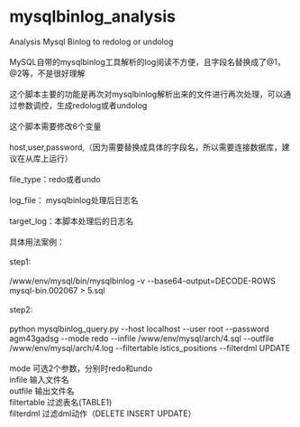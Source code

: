 # mysqlbinlog_analysis
Analysis Mysql Binlog to redolog or undolog <br>  
MySQL自带的mysqlbinlog工具解析的log阅读不方便，且字段名替换成了@1，@2等，不是很好理解<br>  
这个脚本主要的功能是再次对mysqlbinlog解析出来的文件进行再次处理，可以通过参数调控，生成redolog或者undolog<br>  
这个脚本需要修改6个变量<br>  
host,user,password,（因为需要替换成具体的字段名，所以需要连接数据库，建议在从库上运行）<br>  
file_type：redo或者undo<br>  
log_file： mysqlbinlog处理后日志名<br>  
target_log：本脚本处理后的日志名<br>  
具体用法案例：<br>  
step1:<br>  
/www/env/mysql/bin/mysqlbinlog -v  --base64-output=DECODE-ROWS mysql-bin.002067 > 5.sql<br>  
step2:<br>  
python mysqlbinlog_query.py --host localhost --user root --password agm43gadsg --mode redo --infile /www/env/mysql/arch/4.sql --outfile /www/env/mysql/arch/4.log  --filtertable istics_positions --filterdml UPDATE<br>  
mode 可选2个参数，分别时redo和undo   <br> 
infile      输入文件名<br> 
outfile     输出文件名<br> 
filtertable 过滤表名(TABLE1)<br> 
filterdml   过滤dml动作（DELETE INSERT UPDATE）<br> 

